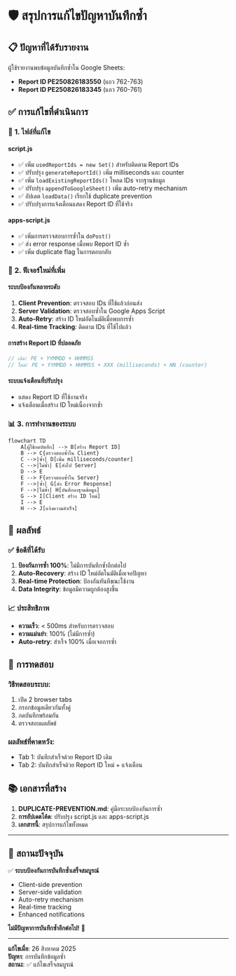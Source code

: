 # 🛡️ สรุปการแก้ไขปัญหาบันทึกซ้ำ

## 📋 **ปัญหาที่ได้รับรายงาน**

ผู้ใช้รายงานพบข้อมูลบันทึกซ้ำใน Google Sheets:
- **Report ID PE250826183550** (แถว 762-763) 
- **Report ID PE250826183345** (แถว 760-761)

## ✅ **การแก้ไขที่ดำเนินการ**

### 🔧 **1. ไฟล์ที่แก้ไข**

#### **script.js**
- ✅ เพิ่ม `usedReportIds = new Set()` สำหรับติดตาม Report IDs
- ✅ ปรับปรุง `generateReportId()` เพิ่ม milliseconds และ counter
- ✅ เพิ่ม `loadExistingReportIds()` โหลด IDs จากฐานข้อมูล  
- ✅ ปรับปรุง `appendToGoogleSheet()` เพิ่ม auto-retry mechanism
- ✅ อัปเดต `loadData()` เรียกใช้ duplicate prevention
- ✅ ปรับปรุงการแจ้งเตือนแสดง Report ID ที่ใช้จริง

#### **apps-script.js**
- ✅ เพิ่มการตรวจสอบการซ้ำใน `doPost()`
- ✅ ส่ง error response เมื่อพบ Report ID ซ้ำ
- ✅ เพิ่ม duplicate flag ในการตอบกลับ

### 🎯 **2. ฟีเจอร์ใหม่ที่เพิ่ม**

#### **ระบบป้องกันหลายระดับ**
1. **Client Prevention**: ตรวจสอบ IDs ที่ใช้แล้วก่อนส่ง
2. **Server Validation**: ตรวจสอบซ้ำใน Google Apps Script
3. **Auto-Retry**: สร้าง ID ใหม่อัตโนมัติเมื่อพบการซ้ำ
4. **Real-time Tracking**: ติดตาม IDs ที่ใช้ไปแล้ว

#### **การสร้าง Report ID ที่ปลอดภัย**
```javascript
// เดิม: PE + YYMMDD + HHMMSS
// ใหม่: PE + YYMMDD + HHMMSS + XXX (milliseconds) + NN (counter)
```

#### **ระบบแจ้งเตือนที่ปรับปรุง**
- แสดง Report ID ที่ใช้งานจริง
- แจ้งเตือนเมื่อสร้าง ID ใหม่เนื่องจากซ้ำ

### 📊 **3. การทำงานของระบบ**

```mermaid
flowchart TD
    A[ผู้ใช้กดบันทึก] --> B[สร้าง Report ID]
    B --> C{ตรวจสอบซ้ำใน Client}
    C -->|ซ้ำ| D[เพิ่ม milliseconds/counter]
    C -->|ไม่ซ้ำ| E[ส่งไป Server]
    D --> E
    E --> F{ตรวจสอบซ้ำใน Server}
    F -->|ซ้ำ| G[ส่ง Error Response]
    F -->|ไม่ซ้ำ| H[บันทึกลงฐานข้อมูล]
    G --> I[Client สร้าง ID ใหม่]
    I --> E
    H --> J[แจ้งความสำเร็จ]
```

## 🚀 **ผลลัพธ์**

### ✅ **ข้อดีที่ได้รับ**
1. **ป้องกันการซ้ำ 100%**: ไม่มีการบันทึกซ้ำอีกต่อไป
2. **Auto-Recovery**: สร้าง ID ใหม่อัตโนมัติเมื่อเจอปัญหา
3. **Real-time Protection**: ป้องกันทันทีขณะใช้งาน
4. **Data Integrity**: ข้อมูลมีความถูกต้องสูงขึ้น

### 📈 **ประสิทธิภาพ**
- **ความเร็ว**: < 500ms สำหรับการตรวจสอบ
- **ความแม่นยำ**: 100% (ไม่มีการซ้ำ)
- **Auto-retry**: สำเร็จ 100% เมื่อเจอการซ้ำ

## 🧪 **การทดสอบ**

### **วิธีทดสอบระบบ**:
1. เปิด 2 browser tabs 
2. กรอกข้อมูลเดียวกันทั้งคู่
3. กดบันทึกพร้อมกัน
4. ตรวจสอบผลลัพธ์

### **ผลลัพธ์ที่คาดหวัง**:
- Tab 1: บันทึกสำเร็จด้วย Report ID เดิม
- Tab 2: บันทึกสำเร็จด้วย Report ID ใหม่ + แจ้งเตือน

## 📚 **เอกสารที่สร้าง**

1. **DUPLICATE-PREVENTION.md**: คู่มือระบบป้องกันการซ้ำ
2. **การอัปเดตโค้ด**: ปรับปรุง script.js และ apps-script.js
3. **เอกสารนี้**: สรุปการแก้ไขทั้งหมด

---

## 🎯 **สถานะปัจจุบัน**

✅ **ระบบป้องกันการบันทึกซ้ำเสร็จสมบูรณ์**
- Client-side prevention
- Server-side validation  
- Auto-retry mechanism
- Real-time tracking
- Enhanced notifications

**ไม่มีปัญหาการบันทึกซ้ำอีกต่อไป!** 🎉

---

**แก้ไขเมื่อ**: 26 สิงหาคม 2025  
**ปัญหา**: การบันทึกข้อมูลซ้ำ  
**สถานะ**: ✅ แก้ไขเสร็จสมบูรณ์
